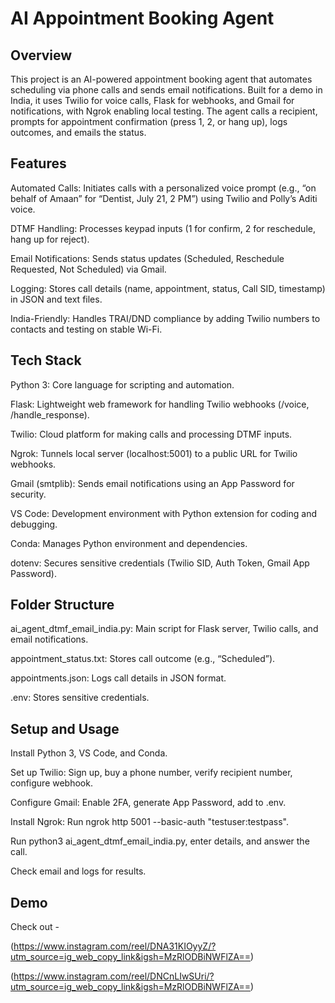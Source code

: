 # AI Appointment Booking Agent

## Overview

This project is an AI-powered appointment booking agent that automates scheduling via phone calls and sends email notifications. Built for a demo in India, it uses Twilio for voice calls, Flask for webhooks, and Gmail for notifications, with Ngrok enabling local testing. The agent calls a recipient, prompts for appointment confirmation (press 1, 2, or hang up), logs outcomes, and emails the status.


## Features
Automated Calls: Initiates calls with a personalized voice prompt (e.g., “on behalf of Amaan” for “Dentist, July 21, 2 PM”) using Twilio and Polly’s Aditi voice.

DTMF Handling: Processes keypad inputs (1 for confirm, 2 for reschedule, hang up for reject).

Email Notifications: Sends status updates (Scheduled, Reschedule Requested, Not Scheduled) via Gmail.

Logging: Stores call details (name, appointment, status, Call SID, timestamp) in JSON and text files.

India-Friendly: Handles TRAI/DND compliance by adding Twilio numbers to contacts and testing on stable Wi-Fi.


## Tech Stack
Python 3: Core language for scripting and automation. 

Flask: Lightweight web framework for handling Twilio webhooks (/voice, /handle_response).

Twilio: Cloud platform for making calls and processing DTMF inputs.

Ngrok: Tunnels local server (localhost:5001) to a public URL for Twilio webhooks.

Gmail (smtplib): Sends email notifications using an App Password for security.

VS Code: Development environment with Python extension for coding and debugging.

Conda: Manages Python environment and dependencies.

dotenv: Secures sensitive credentials (Twilio SID, Auth Token, Gmail App Password).


## Folder Structure
ai_agent_dtmf_email_india.py: Main script for Flask server, Twilio calls, and email notifications.

appointment_status.txt: Stores call outcome (e.g., “Scheduled”).

appointments.json: Logs call details in JSON format.

.env: Stores sensitive credentials.


## Setup and Usage
Install Python 3, VS Code, and Conda.

Set up Twilio: Sign up, buy a phone number, verify recipient number, configure webhook.

Configure Gmail: Enable 2FA, generate App Password, add to .env.

Install Ngrok: Run ngrok http 5001 --basic-auth "testuser:testpass".

Run python3 ai_agent_dtmf_email_india.py, enter details, and answer the call.

Check email and logs for results.



## Demo
Check out - 

(https://www.instagram.com/reel/DNA31KIOyyZ/?utm_source=ig_web_copy_link&igsh=MzRlODBiNWFlZA==)

(https://www.instagram.com/reel/DNCnLIwSUri/?utm_source=ig_web_copy_link&igsh=MzRlODBiNWFlZA==)
